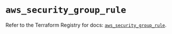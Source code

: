 # `aws_security_group_rule`

Refer to the Terraform Registry for docs: [`aws_security_group_rule`](https://registry.terraform.io/providers/hashicorp/aws/4.54.0/docs/resources/security_group_rule).
